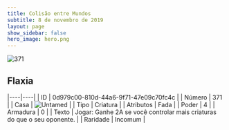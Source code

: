 ```yaml
---
title: Colisão entre Mundos
subtitle: 8 de novembro de 2019
layout: page
show_sidebar: false
hero_image: hero.png
---
```


![371](https://cdn.keyforgegame.com/media/card_front/pt/452_371_JVPG4792RH9C_pt.png)

## Flaxia

|----|----|
| ID | 0d979c00-810d-44a6-9f71-47e09c70fc4c |
| Número | 371 |
| Casa | ![Untamed](https://archonarcana.com/images/thumb/b/bd/Untamed.png/22px-Untamed.png "Indomados") |
| Tipo | Criatura |
| Atributos | Fada |
| Poder | 4 |
| Armadura | 0 |
| Texto | Jogar: Ganhe 2A se você controlar mais criaturas do que o seu oponente. |
| Raridade | Incomum |
